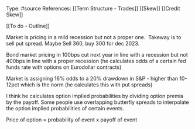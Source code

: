 Type: #source 
References: [[Term Structure - Trades]]
[[Skew]] [[Credit Skew]]

[[To do - Outline]]

Market is pricing in a mild recession but not a proper one. 
Takeway is to sell put spread. Maybe Sell 360, buy 300 for dec 2023.
  
Bond market pricing in 100bps cut next year in line with a recession but not 400bps in line with a proper recession (he calculates odds of a certain fed funds rate with options on Eurodollar contracts)  

Market is assigning 16% odds to a 20% drawdown in S&P - higher than 10-12pct which is the norm (he calculates this with put spreads)

I think he calculates option implied probabilities by dividing option premia by the payoff. Some people use overlapping butterfly spreads to interpolate the option implied probabilities of certain events. 

Price of option = probability of event x payoff of event

